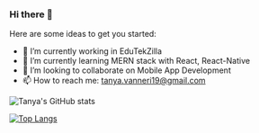 ### Hi there 👋


Here are some ideas to get you started:

- 🔭 I’m currently working in EduTekZilla
- 🌱 I’m currently learning MERN stack with React, React-Native
- 👯 I’m looking to collaborate on Mobile App Development
- 📫 How to reach me: tanya.vanneri19@gmail.com
   
![Tanya's GitHub stats](https://github-readme-stats.vercel.app/api?username=tanya1019&theme=radical&show_icons=true)

[![Top Langs](https://github-readme-stats.vercel.app/api/top-langs/?username=tanya1019&layout=compact)](https://github.com/tanya1019/github-readme-stats)
